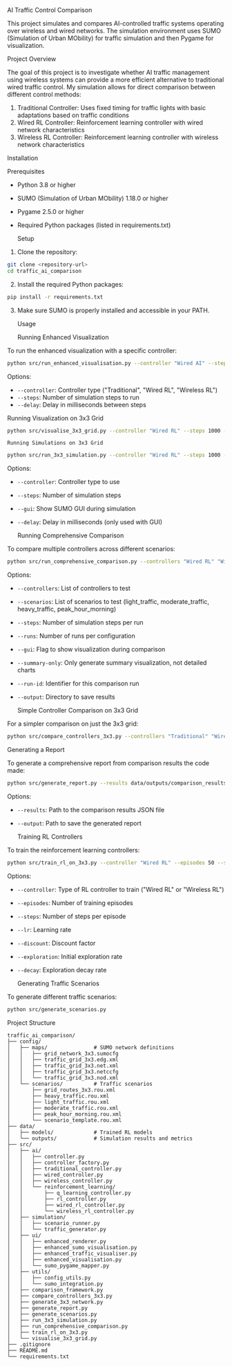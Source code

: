 AI Traffic Control Comparison

This project simulates and compares AI-controlled traffic systems operating over wireless and wired networks. The simulation environment uses SUMO (Simulation of Urban MObility) for traffic simulation and then Pygame for visualization.

Project Overview

The goal of this project is to investigate whether AI traffic management using wireless systems can provide a more efficient alternative to traditional wired traffic control. My simulation allows for direct comparison between different control methods:

1. Traditional Controller: Uses fixed timing for traffic lights with basic adaptations based on traffic conditions
2. Wired RL Controller: Reinforcement learning controller with wired network characteristics 
3. Wireless RL Controller: Reinforcement learning controller with wireless network characteristics

  Installation

  Prerequisites

- Python 3.8 or higher
- SUMO (Simulation of Urban MObility) 1.18.0 or higher
- Pygame 2.5.0 or higher
- Required Python packages (listed in requirements.txt)

   Setup

1. Clone the repository:
```bash
git clone <repository-url>
cd traffic_ai_comparison
```

2. Install the required Python packages:
```bash
pip install -r requirements.txt
```

3. Make sure SUMO is properly installed and accessible in your PATH.

   Usage

   Running Enhanced Visualization

To run the enhanced visualization with a specific controller:
```bash
python src/run_enhanced_visualisation.py --controller "Wired AI" --steps 1000 --delay 50
```

Options:
- `--controller`: Controller type ("Traditional", "Wired RL", "Wireless RL")
- `--steps`: Number of simulation steps to run
- `--delay`: Delay in milliseconds between steps

Running Visualization on 3x3 Grid

```bash
python src/visualise_3x3_grid.py --controller "Wired RL" --steps 1000 --delay 50
```

    Running Simulations on 3x3 Grid

```bash
python src/run_3x3_simulation.py --controller "Wired RL" --steps 1000 --gui
```

Options:
- `--controller`: Controller type to use
- `--steps`: Number of simulation steps
- `--gui`: Show SUMO GUI during simulation
- `--delay`: Delay in milliseconds (only used with GUI)

    Running Comprehensive Comparison

To compare multiple controllers across different scenarios:
```bash
python src/run_comprehensive_comparison.py --controllers "Wired RL" "Wireless RL" --scenarios light_traffic moderate_traffic heavy_traffic peak_hour_morning --steps 1000 --runs 3 --run-id RL_comparison_run
```

Options:
- `--controllers`: List of controllers to test
- `--scenarios`: List of scenarios to test (light_traffic, moderate_traffic, heavy_traffic, peak_hour_morning)
- `--steps`: Number of simulation steps per run
- `--runs`: Number of runs per configuration
- `--gui`: Flag to show visualization during comparison
- `--summary-only`: Only generate summary visualization, not detailed charts
- `--run-id`: Identifier for this comparison run
- `--output`: Directory to save results

    Simple Controller Comparison on 3x3 Grid

For a simpler comparison on just the 3x3 grid:
```bash
python src/compare_controllers_3x3.py --controllers "Traditional" "Wired RL" "Wireless RL" --steps 1000 --runs 3
```

   Generating a Report

To generate a comprehensive report from comparison results the code made:
```bash
python src/generate_report.py --results data/outputs/comparison_results/Comparison_run_id/comparison_results_timestamp.json --output data/outputs/report.md
```

Options:
- `--results`: Path to the comparison results JSON file
- `--output`: Path to save the generated report

  Training RL Controllers

To train the reinforcement learning controllers:
```bash
python src/train_rl_on_3x3.py --controller "Wired RL" --episodes 50 --steps 500
```

Options:
- `--controller`: Type of RL controller to train ("Wired RL" or "Wireless RL")
- `--episodes`: Number of training episodes
- `--steps`: Number of steps per episode
- `--lr`: Learning rate
- `--discount`: Discount factor
- `--exploration`: Initial exploration rate
- `--decay`: Exploration decay rate

  Generating Traffic Scenarios

To generate different traffic scenarios:
```bash
python src/generate_scenarios.py
```

  Project Structure

```
traffic_ai_comparison/
├── config/
│   ├── maps/               # SUMO network definitions
│   │   ├── grid_network_3x3.sumocfg
│   │   ├── traffic_grid_3x3.edg.xml
│   │   ├── traffic_grid_3x3.net.xml
│   │   ├── traffic_grid_3x3.netccfg
│   │   └── traffic_grid_3x3.nod.xml
│   └── scenarios/          # Traffic scenarios
│       ├── grid_routes_3x3.rou.xml
│       ├── heavy_traffic.rou.xml
│       ├── light_traffic.rou.xml
│       ├── moderate_traffic.rou.xml
│       ├── peak_hour_morning.rou.xml
│       └── scenario_template.rou.xml
├── data/
│   ├── models/             # Trained RL models
│   └── outputs/            # Simulation results and metrics
├── src/
│   ├── ai/
│   │   ├── controller.py
│   │   ├── controller_factory.py
│   │   ├── traditional_controller.py
│   │   ├── wired_controller.py
│   │   ├── wireless_controller.py
│   │   └── reinforcement_learning/
│   │       ├── q_learning_controller.py
│   │       ├── rl_controller.py
│   │       ├── wired_rl_controller.py
│   │       └── wireless_rl_controller.py
│   ├── simulation/
│   │   ├── scenario_runner.py
│   │   └── traffic_generator.py
│   ├── ui/
│   │   ├── enhanced_renderer.py
│   │   ├── enhanced_sumo_visualisation.py
│   │   ├── enhanced_traffic_visualiser.py
│   │   ├── enhanced_visualisation.py
│   │   └── sumo_pygame_mapper.py
│   ├── utils/
│   │   ├── config_utils.py
│   │   └── sumo_integration.py
│   ├── comparison_framework.py
│   ├── compare_controllers_3x3.py
│   ├── generate_3x3_network.py
│   ├── generate_report.py
│   ├── generate_scenarios.py
│   ├── run_3x3_simulation.py
│   ├── run_comprehensive_comparison.py
│   ├── train_rl_on_3x3.py
│   └── visualise_3x3_grid.py
├── .gitignore
├── README.md
└── requirements.txt